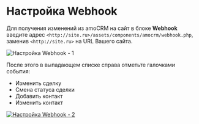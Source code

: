 # Настройка Webhook

Для получения изменений из amoCRM на сайт в блоке **Webhook** введите адрес `<http://site.ru>/assets/components/amocrm/webhook.php`, заменив `<http://site.ru>` на URL Вашего сайта.

![Настройка Webhook - 1](https://file.modx.pro/files/f/8/c/f8cc515579f8ba122c7ae846d8698b81.png)

После этого в выпадающем списке справа отметьте галочками события:

- Изменить сделку
- Смена статуса сделки
- Добавить контакт
- Изменить контакт

[![Настройка Webhook - 2](https://file.modx.pro/files/b/c/3/bc3d6226748b6d168f1797b7f03665ffs.jpg)](https://file.modx.pro/files/b/c/3/bc3d6226748b6d168f1797b7f03665ff.png)
